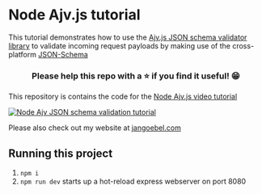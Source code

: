 # Node Ajv.js tutorial

This tutorial demonstrates how to use the [Ajv.js JSON schema validator library](https://ajv.js.org) to validate incoming request payloads by making use of the cross-platform [JSON-Schema](https://json-schema.org/)

<h3 align="center">Please help this repo with a ⭐️ if you find it useful! 😁</h3>

This repository is contains the code for the [Node Ajv.js video tutorial](https://www.youtube.com/watch?v=9Pc8LGN4uug)

[![Node Ajv JSON schema validation tutorial](images/ajv-json-schema-validation.png)](https://www.youtube.com/watch?v=9Pc8LGN4uug)

Please also check out my website at [jangoebel.com](https://jangoebel.com)

## Running this project

1. `npm i`
2. `npm run dev` starts up a hot-reload express webserver on port 8080
